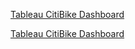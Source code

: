 <a href="https://public.tableau.com/app/profile/frank.bucalo/viz/CitiBike_16573792376440/CitiBike?publish=yes" target="_blank">Tableau CitiBike Dashboard</a>

[Tableau CitiBike Dashboard](https://public.tableau.com/app/profile/frank.bucalo/viz/CitiBike_16573792376440/CitiBike?publish=yes)
